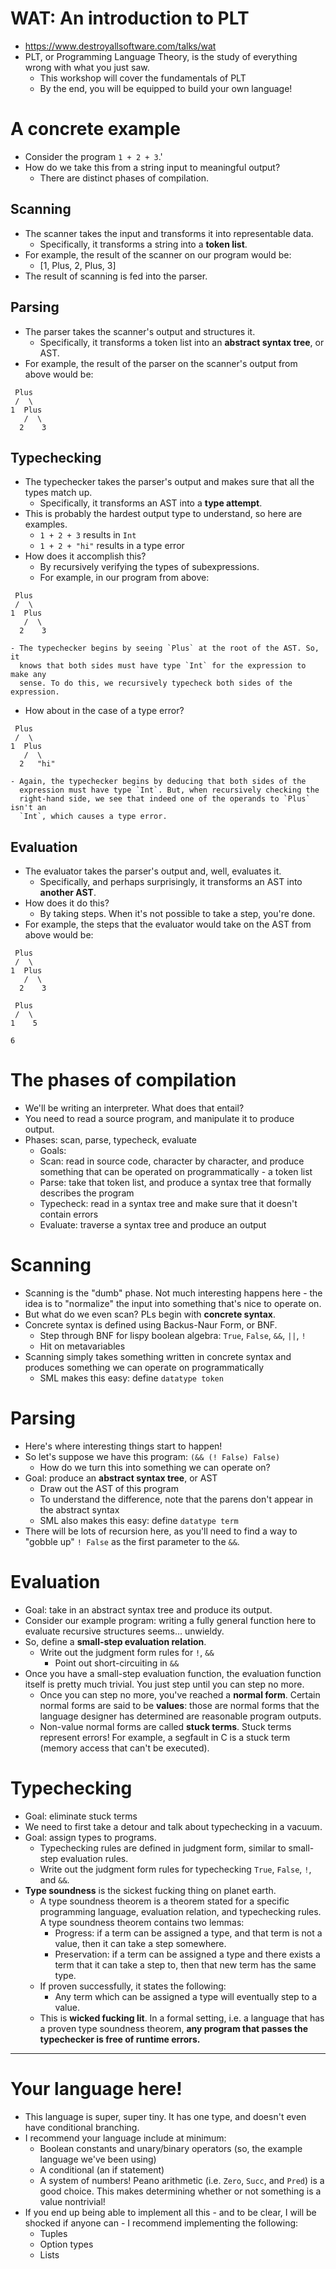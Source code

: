 # WAT: An introduction to PLT
- https://www.destroyallsoftware.com/talks/wat
- PLT, or Programming Language Theory, is the study of everything wrong with
  what you just saw.
  - This workshop will cover the fundamentals of PLT
  - By the end, you will be equipped to build your own language!

# A concrete example
- Consider the program `1 + 2 + 3`.'
- How do we take this from a string input to meaningful output?
  - There are distinct phases of compilation.

## Scanning
- The scanner takes the input and transforms it into representable data.
  - Specifically, it transforms a string into a **token list**.
- For example, the result of the scanner on our program would be:
  - [1, Plus, 2, Plus, 3]
- The result of scanning is fed into the parser.

## Parsing
- The parser takes the scanner's output and structures it.
  - Specifically, it transforms a token list into an **abstract syntax
    tree**, or AST.
- For example, the result of the parser on the scanner's output from above would
  be:

```
 Plus
 /  \
1  Plus
   /  \
  2    3
```

## Typechecking
- The typechecker takes the parser's output and makes sure that all the types
  match up.
  - Specifically, it transforms an AST into a **type attempt**.
- This is probably the hardest output type to understand, so here are examples.
  - `1 + 2 + 3` results in `Int`
  - `1 + 2 + "hi"` results in a type error
- How does it accomplish this?
  - By recursively verifying the types of subexpressions.
  - For example, in our program from above:
```
 Plus
 /  \
1  Plus
   /  \
  2    3
```
    - The typechecker begins by seeing `Plus` at the root of the AST. So, it
      knows that both sides must have type `Int` for the expression to make any
      sense. To do this, we recursively typecheck both sides of the expression.
  - How about in the case of a type error?
```
 Plus
 /  \
1  Plus
   /  \
  2   "hi"
```
    - Again, the typechecker begins by deducing that both sides of the
      expression must have type `Int`. But, when recursively checking the
      right-hand side, we see that indeed one of the operands to `Plus` isn't an
      `Int`, which causes a type error.

## Evaluation
- The evaluator takes the parser's output and, well, evaluates it.
  - Specifically, and perhaps surprisingly, it transforms an AST into **another
    AST**.
- How does it do this?
  - By taking steps. When it's not possible to take a step, you're done.
- For example, the steps that the evaluator would take on the AST from above
  would be:
```
 Plus
 /  \
1  Plus
   /  \
  2    3
```
```
 Plus
 /  \
1    5
```
```
6
```


# The phases of compilation
- We'll be writing an interpreter. What does that entail?
- You need to read a source program, and manipulate it to produce output.
- Phases: scan, parse, typecheck, evaluate
    - Goals:
    - Scan: read in source code, character by character, and produce something
      that can be operated on programmatically - a token list
    - Parse: take that token list, and produce a syntax tree that formally
      describes the program
    - Typecheck: read in a syntax tree and make sure that it doesn't contain
      errors
    - Evaluate: traverse a syntax tree and produce an output

# Scanning
- Scanning is the "dumb" phase. Not much interesting happens here - the idea is
  to "normalize" the input into something that's nice to operate on.
- But what do we even scan? PLs begin with **concrete syntax**.
- Concrete syntax is defined using Backus-Naur Form, or BNF.
    - Step through BNF for lispy boolean algebra: `True`, `False`, `&&`, `||`,
      `!`
    - Hit on metavariables
- Scanning simply takes something written in concrete syntax and produces
  something we can operate on programmatically
    - SML makes this easy: define `datatype token`

# Parsing
- Here's where interesting things start to happen!
- So let's suppose we have this program: `(&& (! False) False)`
    - How do we turn this into something we can operate on?
- Goal: produce an **abstract syntax tree**, or AST
    - Draw out the AST of this program
    - To understand the difference, note that the parens don't appear in the
      abstract syntax
    - SML also makes this easy: define `datatype term`
- There will be lots of recursion here, as you'll need to find a way to "gobble
  up" `! False` as the first parameter to the `&&`.

# Evaluation
- Goal: take in an abstract syntax tree and produce its output.
- Consider our example program: writing a fully general function here to
  evaluate recursive structures seems... unwieldy.
- So, define a **small-step evaluation relation**.
    - Write out the judgment form rules for `!`, `&&`
        - Point out short-circuiting in `&&`
- Once you have a small-step evaluation function, the evaluation function itself
  is pretty much trivial. You just step until you can step no more.
    - Once you can step no more, you've reached a **normal form**. Certain
      normal forms are said to be **values**: those are normal forms that the
      language designer has determined are reasonable program outputs.
    - Non-value normal forms are called **stuck terms**. Stuck terms represent
      errors! For example, a segfault in C is a stuck term (memory access that
      can't be executed).

# Typechecking

- Goal: eliminate stuck terms
- We need to first take a detour and talk about typechecking in a vacuum.
- Goal: assign types to programs.
    - Typechecking rules are defined in judgment form, similar to small-step
      evaluation rules.
    - Write out the judgment form rules for typechecking `True`, `False`, `!`,
      and `&&`.
- **Type soundness** is the sickest fucking thing on planet earth.
    - A type soundness theorem is a theorem stated for a specific programming
      language, evaluation relation, and typechecking rules. A type soundness
      theorem contains two lemmas:
        - Progress: if a term can be assigned a type, and that term is not a
          value, then it can take a step somewhere.
        - Preservation: if a term can be assigned a type and there exists a term
          that it can take a step to, then that new term has the same type.
    - If proven successfully, it states the following:
        - Any term which can be assigned a type will eventually step to a value.
    - This is **wicked fucking lit**. In a formal setting, i.e. a language that
      has a proven type soundness theorem, **any program that passes the
      typechecker is free of runtime errors.**

- - - -

# Your language here!

- This language is super, super tiny. It has one type, and doesn't even have
  conditional branching.
- I recommend your language include at minimum:
    - Boolean constants and unary/binary operators (so, the example language
      we've been using)
    - A conditional (an if statement)
    - A system of numbers! Peano arithmetic (i.e. `Zero`, `Succ`, and `Pred`) is
      a good choice. This makes determining whether or not something is a value
      nontrivial!
- If you end up being able to implement all this - and to be clear, I will be
  shocked if anyone can - I recommend implementing the following:
    - Tuples
    - Option types
    - Lists
